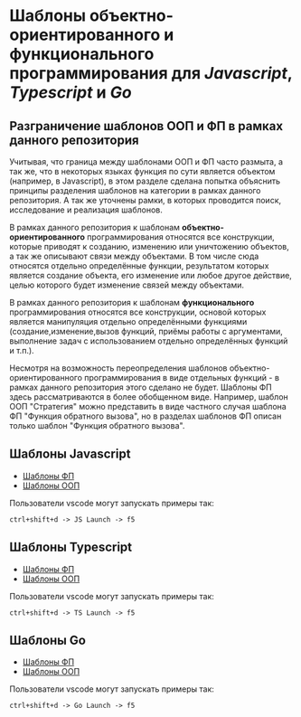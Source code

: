 # Шаблоны объектно-ориентированного и функционального программирования для **_Javascript_**, **_Typescript_** и **_Go_**

## Разграничение шаблонов ООП и ФП в рамках данного репозитория

Учитывая, что граница между шаблонами ООП и ФП часто размыта, а так же, что в
некоторых языках функция по сути является объектом (например, в Javascript), в
этом разделе сделана попытка объяснить принципы разделения шаблонов на категории
в рамках данного репозитория. А так же уточнены рамки, в которых проводится
поиск, исследование и реализация шаблонов.

В рамках данного репозитория к шаблонам **объектно-ориентированного**
программирования относятся все конструкции, которые приводят к созданию,
изменению или уничтожению объектов, а так же описывают связи между объектами. В
том числе сюда относятся отдельно определённые функции, результатом которых
является создание объекта, его изменение или любое другое действие, целью
которого будет изменение связей между объектами.

В рамках данного репозитория к шаблонам **функционального** программирования
относятся все конструкции, основой которых является манипуляция отдельно
определёнными функциями (создание,изменение,вызов функций, приёмы работы с
аргументами, выполнение задач с использованием отдельно определённых функций
и т.п.).

Несмотря на возможность переопределения шаблонов объектно-ориентированного
программирования в виде отдельных функций - в рамках данного репозитория этого
сделано не будет. Шаблоны ФП здесь рассматриваются в более обобщенном виде.
Например, шаблон ООП "Стратегия" можно представить в виде частного случая
шаблона ФП "Функция обратного вызова", но в разделах шаблонов ФП описан только
шаблон "Функция обратного вызова".

## Шаблоны **Javascript**

- [Шаблоны ФП](https://github.com/evgenylyozin/patterns/tree/master/javascript/fp-patterns)
- [Шаблоны ООП](https://github.com/evgenylyozin/patterns/tree/master/javascript/oop-patterns)

Пользователи vscode могут запускать примеры так:

```input
ctrl+shift+d -> JS Launch -> f5
```

## Шаблоны **Typescript**

- [Шаблоны ФП](https://github.com/evgenylyozin/patterns/tree/master/typescript/fp-patterns)
- [Шаблоны ООП](https://github.com/evgenylyozin/patterns/tree/master/typescript/oop-patterns)

Пользователи vscode могут запускать примеры так:

```input
ctrl+shift+d -> TS Launch -> f5
```

## Шаблоны **Go**

- [Шаблоны ФП](https://github.com/evgenylyozin/patterns/tree/master/go/fp-patterns)
- [Шаблоны ООП](https://github.com/evgenylyozin/patterns/tree/master/go/oop-patterns)

Пользователи vscode могут запускать примеры так:

```input
ctrl+shift+d -> Go Launch -> f5
```
